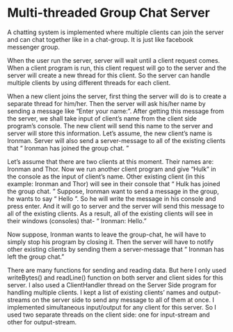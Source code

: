 # Multi-threaded Group Chat Server

A chatting system is implemented where multiple clients can join the server and can chat together like in a chat-group. It is just like facebook messenger group.

When the user run the server, server will wait until a client request comes. When a client program is run, this client request will go to the server and the server will create a new thread for this client. So the server can handle multiple clients by using different threads for each client.

When a new client joins the server, first thing the server will do is to create a separate
thread for him/her. Then the server will ask his/her name by sending a message like “Enter
your name:”. After getting this message from the server, we shall take input of client’s name
from the client side program’s console. The new client will send this name to the server and server will store this information. Let’s assume, the new client’s name is Ironman. Server
will also send a server-message to all of the existing clients that “ Ironman has joined the
group chat. ”

Let’s assume that there are two clients at this moment. Their names are: Ironman and Thor.
Now we run another client program and give “Hulk” in the console as the input of client’s
name. Other existing client (in this example: Ironman and Thor) will see in their console
that “ Hulk has joined the group chat. ” Suppose, Ironman want to send a message in
the group, he wants to say “ Hello ”. So he will write the message in his console and press
enter. And it will go to server and the server will send this message to all of the existing
clients. As a result, all of the existing clients will see in their windows (consoles) that-
“ Ironman: Hello.”

Now suppose, Ironman wants to leave the group-chat, he will have to simply stop his
program by closing it. Then the server will have to notify other existing clients by sending
them a server-message that “ Ironman has left the group chat.”

There are many functions for sending and reading data. But here I only used writeBytes() and readLine() function on both server and client sides for this server. I also used a ClientHandler thread on the Server Side program for handling multiple
clients. I kept a list of existing clients’ names and output-streams on the server side to send any
message to all of them at once. I implemented simultaneous input/output for any client for this server. So
I used two separate threads on the client side: one for input-stream and other for output-stream.


